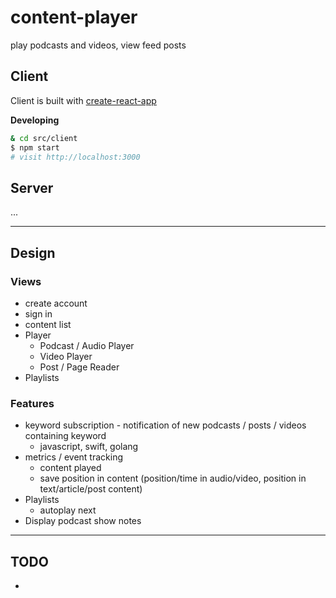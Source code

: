 # content-player

play podcasts and videos, view feed posts

## Client

Client is built with [create-react-app](https://github.com/facebookincubator/create-react-app)

**Developing**

```sh
& cd src/client
$ npm start
# visit http://localhost:3000
```

## Server

...

---

## Design

### Views

* create account
* sign in
* content list
* Player
	* Podcast / Audio Player
	* Video Player
	* Post / Page Reader
* Playlists

### Features

* keyword subscription - notification of new podcasts / posts / videos containing keyword
	* javascript, swift, golang
* metrics / event tracking
	* content played
	* save position in content (position/time in audio/video, position in text/article/post content)
* Playlists
	* autoplay next
* Display podcast show notes

---

## TODO

* 
